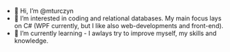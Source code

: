 - 👋 Hi, I’m @mturczyn
- 👀 I’m interested in coding and relational databases. My main focus lays on C# (WPF currently, but I like also web-developments and front-end).
- 🌱 I’m currently learning - I awlays try to improve myself, my skills and knowledge.

<!---
mturczyn/mturczyn is a ✨ special ✨ repository because its `README.md` (this file) appears on your GitHub profile.
You can click the Preview link to take a look at your changes.
--->
